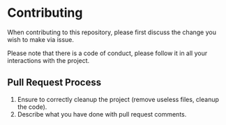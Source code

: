 # Contributing

When contributing to this repository, please first discuss the change you wish to make via issue.  

Please note that there is a code of conduct,
please follow it in all your interactions with the project.  

## Pull Request Process

1. Ensure to correctly cleanup the project (remove useless files, cleanup the code).  
2. Describe what you have done with pull request comments.
